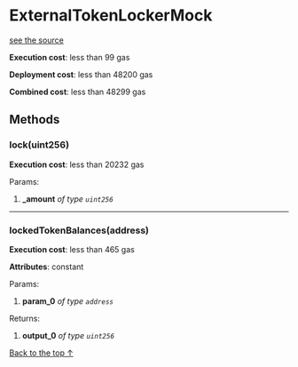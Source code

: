 # ExternalTokenLockerMock
[see the source](https://github.com/daostack/arc/tree/master/contracts/test/ExternalTokenLockerMock.sol)


**Execution cost**: less than 99 gas

**Deployment cost**: less than 48200 gas

**Combined cost**: less than 48299 gas




## Methods
### lock(uint256)


**Execution cost**: less than 20232 gas


Params:

1. **_amount** *of type `uint256`*


--- 
### lockedTokenBalances(address)


**Execution cost**: less than 465 gas

**Attributes**: constant


Params:

1. **param_0** *of type `address`*

Returns:


1. **output_0** *of type `uint256`*

[Back to the top ↑](#externaltokenlockermock)
